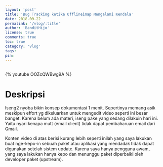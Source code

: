 ```yaml
---
layout: 'post'
title: 'Bug Tracking ketika Offlineimap Mengalami Kendala'
date: 2018-09-22
permalink: '/vlog/:title'
author: 'BanditHijo'
license: true
comments: true
toc: true
category: 'vlog'
tags:
pin:
---
```


<div style="margin-top:30px;"></div>

{% youtube OOZcQWBwg9A %}

# Deskripsi

Iseng2 nyoba bikin konsep dokumentasi 1 menit. Sepertinya memang asik meskipun effort yg dikeluarkan untuk mengedit video seperti ini besar banget.
Karena belum ada materi, iseng pake yang sedang dilakuin hari ini. Yaitu nyari kenapa mutt (email client) tidak dapat pembaharuan email dari Gmail.

Konten video di atas berisi kurang lebih seperti inilah yang saya lakukan buat nge-kepo-in sebuah paket atau aplikasi yang mendadak tidak dapat digunakan setelah sistem update. Karena saya hanya pengguna awam, yang saya lakukan hanya kepo dan menunggu paket diperbaiki oleh developer paket (upstream).
